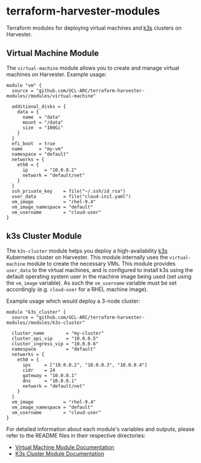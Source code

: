 # terraform-harvester-modules

Terraform modules for deploying virtual machines and [k3s](https://k3s.io/)
clusters on Harvester.

## Virtual Machine Module

The `virtual-machine` module allows you to create and manage virtual machines on
Harvester. Example usage:

```hcl
module "vm" {
  source = "github.com/UCL-ARC/terraform-harvester-modules//modules/virtual-machine"

  additional_disks = {
    data = {
      name  = "data"
      mount = "/data"
      size  = "100Gi"
    }
  }
  efi_boot  = true
  name      = "my-vm"
  namespace = "default"
  networks = {
    eth0 = {
      ip      = "10.0.0.2"
      network = "default/net"
    }
  }
  ssh_private_key    = file("~/.ssh/id_rsa")
  user_data          = file("cloud-init.yaml")
  vm_image           = "rhel-9.4"
  vm_image_namespace = "default"
  vm_username        = "cloud-user"
}
```

## k3s Cluster Module

The `k3s-cluster` module helps you deploy a high-availability
[k3s](https://k3s.io/) Kubernetes cluster on Harvester. This module internally
uses the `virtual-machine` module to create the necessary VMs. This module
provides `user_data` to the virtual machines, and is configured to install k3s
using the default operating system user in the machine image being used (set
using the `vm_image` variable). As such the `vm_username` variable must be set
accordingly (e.g. `cloud-user` for a RHEL machine image).

Example usage which would deploy a 3-node cluster:

```hcl
module "k3s_cluster" {
  source = "github.com/UCL-ARC/terraform-harvester-modules//modules/k3s-cluster"

  cluster_name        = "my-cluster"
  cluster_api_vip     = "10.0.0.5"
  cluster_ingress_vip = "10.0.0.6"
  namespace           = "default"
  networks = {
    eth0 = {
      ips     = ["10.0.0.2", "10.0.0.3", "10.0.0.4"]
      cidr    = 24
      gateway = "10.0.0.1"
      dns     = "10.0.0.1"
      network = "default/net"
    }
  }
  vm_image           = "rhel-9.4"
  vm_image_namespace = "default"
  vm_username        = "cloud-user"
}
```

For detailed information about each module's variables and outputs, please refer
to the README files in their respective directories:

- [Virtual Machine Module Documentation](modules/virtual-machine/README.md)
- [K3s Cluster Module Documentation](modules/k3s-cluster/README.md)
